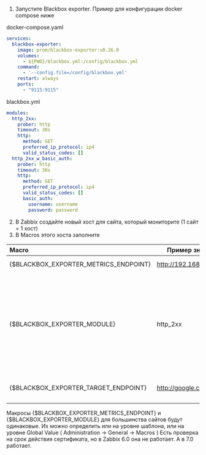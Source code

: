 1. Запустите Blackbox exporter. Пример для конфигурации docker compose ниже

docker-compose.yaml
```yaml
services:
  blackbox-exporter:
    image: prom/blackbox-exporter:v0.26.0
    volumes:
      - ${PWD}/blackbox.yml:/config/blackbox.yml
    command:
      - '--config.file=/config/blackbox.yml'
    restart: always
    ports:
      - "9115:9115"
```
blackbox.yml
```yaml
modules:
  http_2xx:
    prober: http
    timeout: 30s
    http:
      method: GET
      preferred_ip_protocol: ip4
      valid_status_codes: []
  http_2xx_w_basic_auth:
    prober: http
    timeout: 30s
    http:
      method: GET
      preferred_ip_protocol: ip4
      valid_status_codes: []
      basic_auth:
        username: username
        password: password
```

2. В Zabbix создайте новый хост для сайта, который мониторите (1 сайт = 1 хост)
3. В Macros этого хоста заполните

| Macro                                 | Пример значения          | Описание                                                                                                                                                                              |
| :------------------------------------ | ------------------------ | ------------------------------------------------------------------------------------------------------------------------------------------------------------------------------------- |
| {$BLACKBOX_EXPORTER_METRICS_ENDPOINT} | http://192.168.0.10:9115 | Эндпоинт Blackbox Exporter                                                                                                                                                            |
| {$BLACKBOX_EXPORTER_MODULE}           | http_2xx                 | Имя используемого модуля Blackbox Exporter. Дополнительные модули, например http_2xx_w_basic_auth, нужны для добавления кастомных параметров, например логин и пароль HTTP Basic Auth |
| {$BLACKBOX_EXPORTER_TARGET_ENDPOINT}  | http://google.com        | Эндпоинт, который будет мониторить Blackbox Exporter                                                                                                                                  |
|                                       |                          |                                                                                                                                                                                       |

Макросы {$BLACKBOX_EXPORTER_METRICS_ENDPOINT} и {$BLACKBOX_EXPORTER_MODULE} для большинства сайтов будут одинаковые. Их можно определить или на уровне шаблона, или на уровне Global Value ( Administration -> General -> Macros )
Есть проверка на срок действия сертификата, но в Zabbix 6.0 она не работает. А в 7.0 работает.
